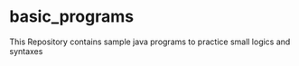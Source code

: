 # basic_programs
This Repository contains sample java programs to practice small logics and syntaxes  
